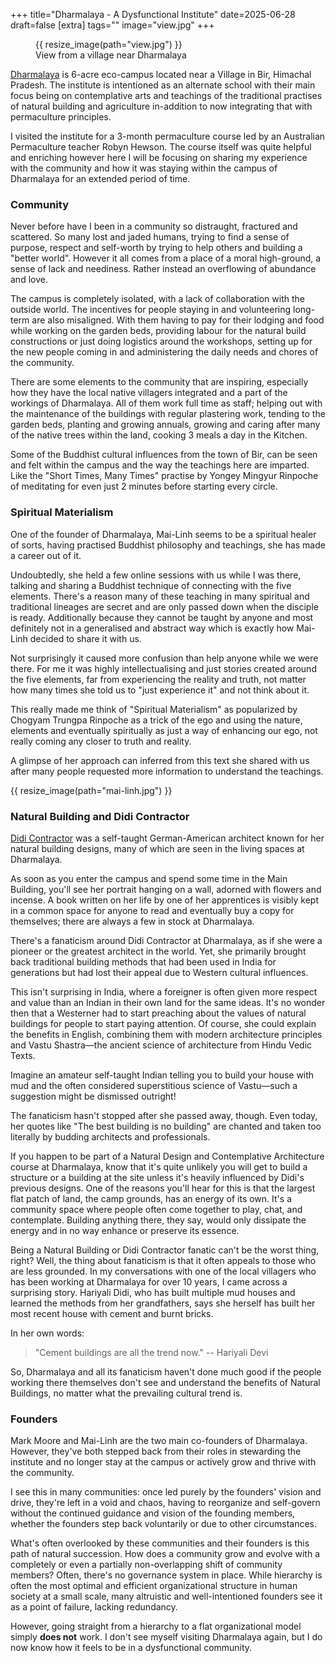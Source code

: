 +++
title="Dharmalaya - A Dysfunctional Institute"
date=2025-06-28
draft=false
[extra]
tags=""
image="view.jpg"
+++

<figure>
{{ resize_image(path="view.jpg") }}
<figcaption>View from a village near Dharmalaya</figcaption>
</figure>

[Dharmalaya][0] is 6-acre eco-campus located near a Village in Bir, Himachal
Pradesh. The institute is intentioned as an alternate school with their main
focus being on contemplative arts and teachings of the traditional practises
of natural building and agriculture in-addition to now integrating that with
permaculture principles.

<!-- more -->

I visited the institute for a 3-month permaculture course led by an Australian
Permaculture teacher Robyn Hewson. The course itself was quite helpful and
enriching however here I will be focusing on sharing my experience with the
community and how it was staying within the campus of Dharmalaya for an
extended period of time.

### Community

Never before have I been in a community so distraught, fractured and
scattered.  So many lost and jaded humans, trying to find a sense of purpose,
respect and self-worth by trying to help others and building a "better world".
However it all comes from a place of a moral high-ground, a sense of lack and
neediness. Rather instead an overflowing of abundance and love.

The campus is completely isolated, with a lack of collaboration with the
outside world.  The incentives for people staying in and volunteering
long-term are also misaligned. With them having to pay for their lodging and
food while working on the garden beds, providing labour for the natural build
constructions or just doing logistics around the workshops, setting up for the
new people coming in and administering the daily needs and chores of the
community.

There are some elements to the community that are inspiring, especially how
they have the local native villagers integrated and a part of the workings of
Dharmalaya. All of them work full time as staff; helping out with the
maintenance of the buildings with regular plastering work, tending to the
garden beds, planting and growing annuals, growing and caring after many of
the native trees within the land, cooking 3 meals a day in the Kitchen. 

Some of the Buddhist cultural influences from the town of Bir, can be seen and
felt within the campus and the way the teachings here are imparted. Like the
"Short Times, Many Times" practise by Yongey Mingyur Rinpoche of meditating
for even just 2 minutes before starting every circle.

### Spiritual Materialism 

One of the founder of Dharmalaya, Mai-Linh seems to be a spiritual healer of
sorts, having practised Buddhist philosophy and teachings, she has made a
career out of it.

Undoubtedly, she held a few online sessions with us while I was there, talking
and sharing a Buddhist technique of connecting with the five elements.
There's a reason many of these teaching in many spiritual and traditional
lineages are secret and are only passed down when the disciple is ready.
Additionally because they cannot be taught by anyone and most definitely not
in a generalised and abstract way which is exactly how Mai-Linh decided to
share it with us.

Not surprisingly it caused more confusion than help anyone while we were
there. For me it was highly intellectualising and just stories created around
the five elements, far from experiencing the reality and truth, not matter how
many times she told us to "just experience it" and not think about it.

This really made me think of "Spiritual Materialism" as popularized by Chogyam
Trungpa Rinpoche as a trick of the ego and using the nature, elements and
eventually spiritually as just a way of enhancing our ego, not really coming
any closer to truth and reality.

A glimpse of her approach can inferred from this text she shared with us after
many people requested more information to understand the teachings.

{{ resize_image(path="mai-linh.jpg") }}

### Natural Building and Didi Contractor

[Didi Contractor][1] was a self-taught German-American architect known for her
natural building designs, many of which are seen in the living spaces at
Dharmalaya.

As soon as you enter the campus and spend some time in the Main Building,
you'll see her portrait hanging on a wall, adorned with flowers and incense. A
book written on her life by one of her apprentices is visibly kept in a common
space for anyone to read and eventually buy a copy for themselves; there are
always a few in stock at Dharmalaya.

There's a fanaticism around Didi Contractor at Dharmalaya, as if she were a
pioneer or the greatest architect in the world. Yet, she primarily brought
back traditional building methods that had been used in India for generations
but had lost their appeal due to Western cultural influences.

This isn't surprising in India, where a foreigner is often given more respect
and value than an Indian in their own land for the same ideas. It's no wonder
then that a Westerner had to start preaching about the values of natural
buildings for people to start paying attention. Of course, she could explain
the benefits in English, combining them with modern architecture principles
and Vastu Shastra—the ancient science of architecture from Hindu Vedic Texts.

Imagine an amateur self-taught Indian telling you to build your house with mud
and the often considered superstitious science of Vastu—such a suggestion might
be dismissed outright!

The fanaticism hasn't stopped after she passed away, though. Even today, her
quotes like "The best building is no building" are chanted and taken too
literally by budding architects and professionals.

If you happen to be part of a Natural Design and Contemplative Architecture
course at Dharmalaya, know that it's quite unlikely you will get to build a
structure or a building at the site unless it's heavily influenced by Didi's
previous designs. One of the reasons you'll hear for this is that the largest
flat patch of land, the camp grounds, has an energy of its own. It's a
community space where people often come together to play, chat, and
contemplate. Building anything there, they say, would only dissipate the
energy and in no way enhance or preserve its essence.

Being a Natural Building or Didi Contractor fanatic can't be the worst thing,
right? Well, the thing about fanaticism is that it often appeals to those who
are less grounded. In my conversations with one of the local villagers who has
been working at Dharmalaya for over 10 years, I came across a surprising
story. Hariyali Didi, who has built multiple mud houses and learned the
methods from her grandfathers, says she herself has built her most recent
house with cement and burnt bricks.

In her own words:

> "Cement buildings are all the trend now." -- Hariyali Devi

So, Dharmalaya and all its fanaticism haven't done much good if the people
working there themselves don't see and understand the benefits of Natural
Buildings, no matter what the prevailing cultural trend is.

### Founders

Mark Moore and Mai-Linh are the two main co-founders of Dharmalaya. However,
they've both stepped back from their roles in stewarding the institute and no
longer stay at the campus or actively grow and thrive with the community.

I see this in many communities: once led purely by the founders' vision and
drive, they're left in a void and chaos, having to reorganize and self-govern
without the continued guidance and vision of the founding members, whether the
founders step back voluntarily or due to other circumstances.

What's often overlooked by these communities and their founders is this path
of natural succession. How does a community grow and evolve with a completely
or even a partially non-overlapping shift of community members? Often, there's
no governance system in place. While hierarchy is often the most optimal and
efficient organizational structure in human society at a small scale, many
altruistic and well-intentioned founders see it as a point of failure, lacking
redundancy.

However, going straight from a hierarchy to a flat organizational model simply
**does not** work. I don't see myself visiting Dharmalaya again, but I do now
know how it feels to be in a dysfunctional community.

[0]: https://dharmalaya.in/
[1]: https://en.wikipedia.org/wiki/Didi_Contractor
